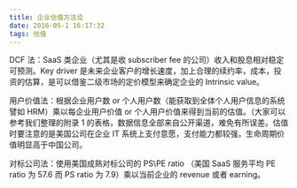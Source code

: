 ```yaml
---
title: 企业估值方法论
date: 2016-05-1 16:17:32
tags: 估值
---
```

DCF 法：SaaS 类企业（尤其是收 subscriber fee 的公司）收入和股息相对稳定可预测。Key driver 是未来企业客户的增长速度，加上合理的续约率，成本，投资的估算，是可以借鉴二级市场的定价模型来确定企业的 Intrinsic value。
<!-- more -->

用户价值法：根据企业用户数 or 个人用户数（能获取到全体个人用户信息的系统譬如 HRM）乘以每企业用户价值 or 个人用户价值来得到当前的估值。（大家可以参考我们整理的附录 1 的表格，数据信息全部来自公开渠道，难免有所误差。估值时要注意的是美国公司在企业 IT 系统上支付意愿，支付能力都较强，生命周期价值明显高于中国公司。

对标公司法：使用美国成熟对标公司的 PS\PE ratio （美国 SaaS 服务平均 PE ratio 为 57.6 而 PS ratio 为 7.9）乘以当前企业的 revenue 或者 earning。
